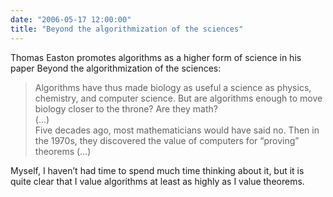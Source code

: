 ```yaml
---
date: "2006-05-17 12:00:00"
title: "Beyond the algorithmization of the sciences"
---
```




Thomas Easton promotes algorithms as a higher form of science in his paper Beyond the algorithmization of the sciences:

>Algorithms have thus made biology as useful a science as physics, chemistry, and computer science. But are algorithms enough to move biology closer to the throne? Are they math?<br/>
(&hellip;)<br/>
Five decades ago, most mathematicians would have said no. Then in the 1970s, they discovered the value of computers for &ldquo;proving&rdquo; theorems (&hellip;)


Myself, I haven&rsquo;t had time to spend much time thinking about it, but it is quite clear that I value algorithms at least as highly as I value theorems.

